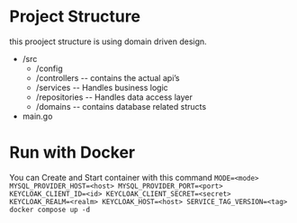 # Project Structure

this prooject structure is using domain driven design.

- /src
  - /config
  - /controllers -- contains the actual api’s
  - /services -- Handles business logic
  - /repositories -- Handles data access layer
  - /domains -- contains database related structs
- main.go

# Run with Docker

You can Create and Start container with this command `MODE=<mode> MYSQL_PROVIDER_HOST=<host> MYSQL_PROVIDER_PORT=<port> KEYCLOAK_CLIENT_ID=<id> KEYCLOAK_CLIENT_SECRET=<secret> KEYCLOAK_REALM=<realm> KEYCLOAK_HOST=<host> SERVICE_TAG_VERSION=<tag> docker compose up -d`
